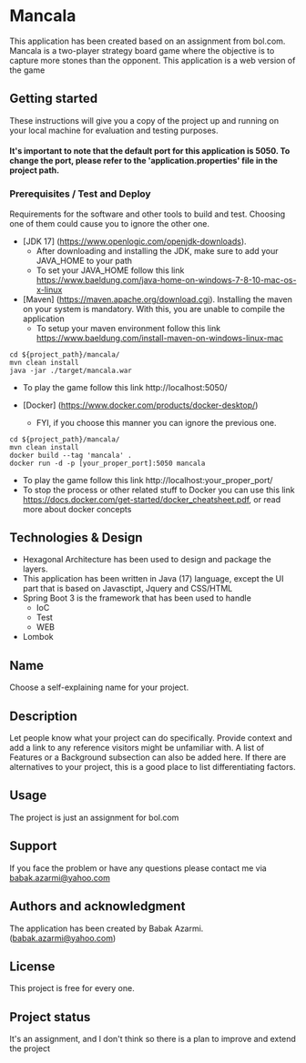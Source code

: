 # Mancala

This application has been created based on an assignment from bol.com.
Mancala is a two-player strategy board game where the objective is to capture more stones than the opponent. This application is a web version of the game


## Getting started

These instructions will give you a copy of the project up and running on your local machine for evaluation and testing purposes.

#### It's important to note that the default port for this application is 5050. To change the port, please refer to the 'application.properties' file in the project path.

### Prerequisites / Test and Deploy

Requirements for the software and other tools to build and test. Choosing one of them could cause you to ignore the other one.
- [JDK 17] (https://www.openlogic.com/openjdk-downloads). 
  - After downloading and installing the JDK, make sure to add your JAVA_HOME to your path
  - To set your JAVA_HOME follow this link https://www.baeldung.com/java-home-on-windows-7-8-10-mac-os-x-linux
- [Maven] (https://maven.apache.org/download.cgi). Installing the maven on your system is mandatory. With this, you are unable to compile the application
  - To setup your maven environment follow this link https://www.baeldung.com/install-maven-on-windows-linux-mac
```
cd ${project_path}/mancala/
mvn clean install
java -jar ./target/mancala.war
```
  - To play the game follow this link http://localhost:5050/

- [Docker] (https://www.docker.com/products/docker-desktop/)
  - FYI, if you choose this manner you can ignore the previous one.
```
cd ${project_path}/mancala/
mvn clean install
docker build --tag 'mancala' .
docker run -d -p [your_proper_port]:5050 mancala
```
  - To play the game follow this link http://localhost:your_proper_port/
  - To stop the process or other related stuff to Docker you can use this link https://docs.docker.com/get-started/docker_cheatsheet.pdf, or read more about docker concepts

## Technologies & Design
- Hexagonal Architecture has been used to design and package the layers.
- This application has been written in Java (17) language, except the UI part that is based on Javasctipt, Jquery and CSS/HTML
- Spring Boot 3 is the framework that has been used to handle 
  - IoC
  - Test
  - WEB
- Lombok 

## Name
Choose a self-explaining name for your project.

## Description
Let people know what your project can do specifically. Provide context and add a link to any reference visitors might be unfamiliar with. A list of Features or a Background subsection can also be added here. If there are alternatives to your project, this is a good place to list differentiating factors.

## Usage
The project is just an assignment for bol.com

## Support
If you face the problem or have any questions please contact me via babak.azarmi@yahoo.com

## Authors and acknowledgment
The application has been created by Babak Azarmi. (babak.azarmi@yahoo.com)

## License
This project is free for every one. 

## Project status
It's an assignment, and I don't think so there is a plan to improve and extend the project
